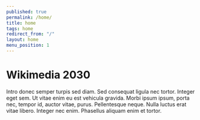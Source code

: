 ```yaml
---
published: true
permalink: /home/
title: home
tags: home
redirect_from: "/"
layout: home
menu_position: 1
---
```

# Wikimedia 2030

Intro donec semper turpis sed diam. Sed consequat ligula nec tortor. Integer eget sem. Ut vitae enim eu est vehicula gravida. Morbi ipsum ipsum, porta nec, tempor id, auctor vitae, purus. Pellentesque neque. Nulla luctus erat vitae libero. Integer nec enim. Phasellus aliquam enim et tortor.